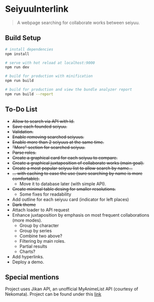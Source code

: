 # SeiyuuInterlink

> A webpage searching for collaborate works between seiyuu.

## Build Setup

``` bash
# install dependencies
npm install

# serve with hot reload at localhost:9000
npm run dev

# build for production with minification
npm run build

# build for production and view the bundle analyzer report
npm run build --report
```
## To-Do List

* ~~Allow to search via API with Id.~~
* ~~Save each founded seiyuu.~~
* ~~Validation.~~
* ~~Enable removing searched seiyuus.~~
* ~~Enable more than 2 seiyuus at the same time.~~
* ~~"More" section for searched seiyuu.~~
* ~~Parse roles.~~
* ~~Create a graphical card for each seiyuu to compare.~~
* ~~Create a graphical juxtaposition of collaborate works (main goal).~~
* ~~Create a most popular seiyuu list to allow search by name...~~
* ~~... with caching to ease the use (sure searching by name is more comfortable).~~
    * Move it to database later (with simple API).
* ~~Create minimal table desing for smaller resolutions.~~
    * Some fixes for readability
* Add outline for each seiyuu card (indicator for left places)
* ~~Dark theme~~
* Attach loader to API request
* Enhance juxtaposition by emphasis on most frequent collaborations (more modes).
    * Group by character
    * Group by series
    * Combine two above?
    * Filtering by main roles.
    * Partial results
    * Charts?
* Add hyperlinks.
* Deploy a demo.

## Special mentions

Project uses Jikan API, an unofficial MyAnimeList API (courtesy of Nekomata). Project can be found under this [link](https://github.com/jikan-me/jikan/)
